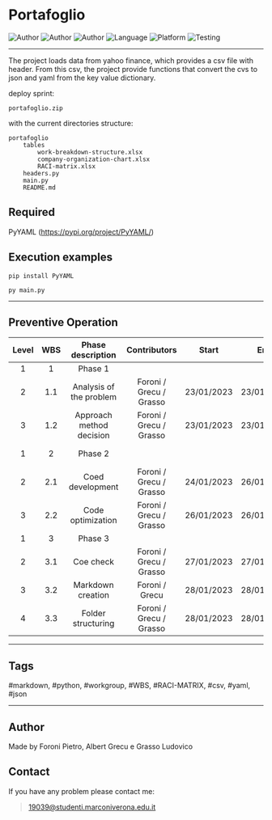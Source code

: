 # Portafoglio

![Author](https://img.shields.io/badge/author-Foroni%20Pietro-light?style=flat)
![Author](https://img.shields.io/badge/author-Grecu%20Albert-light?style=flat)
![Author](https://img.shields.io/badge/author-Grasso%20Ludovico-light?style=flat)
![Language](https://img.shields.io/badge/language-Python-orange?style=flat)
![Platform](https://img.shields.io/badge/OS%20platform%20supported-All-blue?style=flat)
![Testing](https://img.shields.io/badge/version-v1.0-green)

***

The project loads data from yahoo finance, which provides a csv file with header.
From this csv, the project provide functions that convert the cvs to json and yaml from the key value dictionary.

deploy sprint:

    portafoglio.zip

with the current directories structure:

    portafoglio
        tables
            work-breakdown-structure.xlsx
            company-organization-chart.xlsx
            RACI-matrix.xlsx
        headers.py
        main.py
        README.md

## Required

PyYAML (<https://pypi.org/project/PyYAML/>)

## Execution examples

    pip install PyYAML

    py main.py

***

## Preventive Operation

| Level | WBS | Phase description | Contributors  | Start | End | Notes |
| :----: | :----: | :----: | :----: | :----: | :----: | :----: |
| 1 | 1 | Phase 1 |  |  |  | 4 hours total |
| 2 | 1.1 | Analysis of the problem | Foroni / Grecu / Grasso  | 23/01/2023 | 23/01/2023 | 1 hour/person |
| 3 | 1.2 | Approach method decision | Foroni / Grecu / Grasso | 23/01/2023 | 23/01/2023 | 1 hour/person |
| 1 | 2 | Phase 2 |  |  |  | 16 hours total |
| 2 | 2.1 | Coed development | Foroni / Grecu / Grasso | 24/01/2023 | 26/01/2023 | 6 hours/person |
| 3 | 2.2 | Code optimization | Foroni / Grecu / Grasso | 26/01/2023 | 26/01/2023 | 2 hours/person |
| 1 | 3 | Phase 3 |  |  |  | 8 hours total |
| 2 | 3.1 | Coe check | Foroni / Grecu / Grasso   | 27/01/2023 | 27/01/2023 | 1 hour/person  |
| 3 | 3.2 | Markdown creation | Foroni / Grecu  | 28/01/2023 | 28/01/2023 | 1 hour/person |
| 4 | 3.3 | Folder structuring | Foroni / Grecu / Grasso | 28/01/2023 | 28/01/2023 | 1 hour/person |

***

## Tags

 #markdown, #python, #workgroup, #WBS, #RACI-MATRIX, #csv, #yaml, #json

***

## Author

Made by Foroni Pietro, Albert Grecu e Grasso Ludovico

## Contact

If you have any problem please contact me:
> 19039@studenti.marconiverona.edu.it
